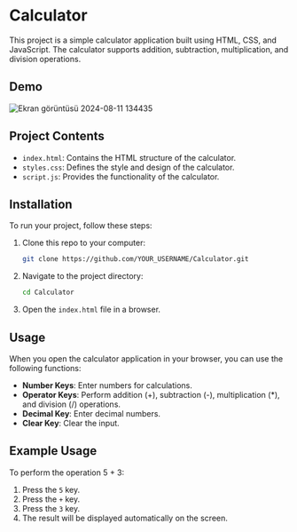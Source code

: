 # Calculator
This project is a simple calculator application built using HTML, CSS, and JavaScript. The calculator supports addition, subtraction, multiplication, and division operations.

## Demo
![Ekran görüntüsü 2024-08-11 134435](https://github.com/user-attachments/assets/c08e5a39-7d06-4ae5-a385-f0f8e59a26c8)


## Project Contents
- `index.html`: Contains the HTML structure of the calculator.
- `styles.css`: Defines the style and design of the calculator.
- `script.js`: Provides the functionality of the calculator.

## Installation
To run your project, follow these steps:

1. Clone this repo to your computer:

    ```bash
    git clone https://github.com/YOUR_USERNAME/Calculator.git
    ```

2. Navigate to the project directory:

    ```bash
    cd Calculator
    ```

3. Open the `index.html` file in a browser.

## Usage
When you open the calculator application in your browser, you can use the following functions:

- **Number Keys**: Enter numbers for calculations.
- **Operator Keys**: Perform addition (+), subtraction (-), multiplication (*), and division (/) operations.
- **Decimal Key**: Enter decimal numbers.
- **Clear Key**: Clear the input.

## Example Usage
To perform the operation 5 + 3:
1. Press the `5` key.
2. Press the `+` key.
3. Press the `3` key.
4. The result will be displayed automatically on the screen.
